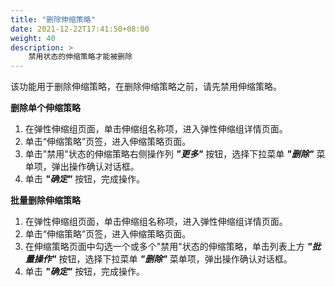 ```yaml
---
title: "删除伸缩策略"
date: 2021-12-22T17:41:50+08:00
weight: 40
description: >
    禁用状态的伸缩策略才能被删除
---
```



该功能用于删除伸缩策略，在删除伸缩策略之前，请先禁用伸缩策略。

**删除单个伸缩策略**

1. 在弹性伸缩组页面，单击伸缩组名称项，进入弹性伸缩组详情页面。
2. 单击“伸缩策略”页签，进入伸缩策略页面。
3. 单击"禁用"状态的伸缩策略右侧操作列 **_"更多"_** 按钮，选择下拉菜单 **_"删除"_** 菜单项，弹出操作确认对话框。
4. 单击 **_"确定"_** 按钮，完成操作。

**批量删除伸缩策略**

1. 在弹性伸缩组页面，单击伸缩组名称项，进入弹性伸缩组详情页面。
2. 单击“伸缩策略”页签，进入伸缩策略页面。
3. 在伸缩策略页面中勾选一个或多个"禁用"状态的伸缩策略，单击列表上方 **_"批量操作"_** 按钮，选择下拉菜单 **_"删除"_** 菜单项，弹出操作确认对话框。
4. 单击 **_"确定"_** 按钮，完成操作。
